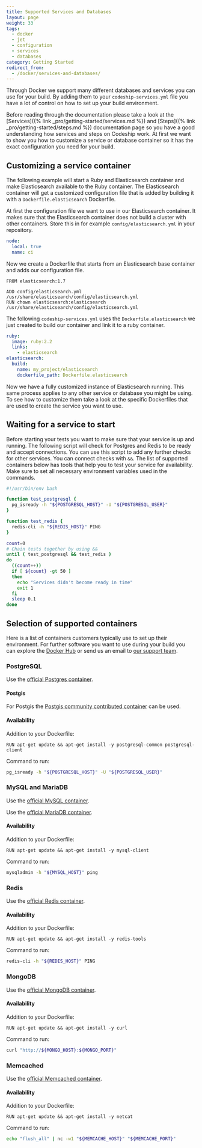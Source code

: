 ```yaml
---
title: Supported Services and Databases
layout: page
weight: 33
tags:
  - docker
  - jet
  - configuration
  - services
  - databases
category: Getting Started
redirect_from:
  - /docker/services-and-databases/
---
```


Through Docker we support many different databases and services you can use for your build. By adding them to your `codeship-services.yml` file you have a lot of control on how to set up your build environment.

Before reading through the documentation please take a look at the [Services]({% link _pro/getting-started/services.md %}) and [Steps]({% link _pro/getting-started/steps.md %}) documentation page so you have a good understanding how services and steps on Codeship work. At first we want to show you how to customize a service or database container so it has the exact configuration you need for your build.

## Customizing a service container

The following example will start a Ruby and Elasticsearch container and make Elasticsearch available to the Ruby container. The Elasticsearch container will get a customized configuration file that is added by building it with a `Dockerfile.elasticsearch` Dockerfile.

At first the configuration file we want to use in our Elasticsearch container. It makes sure that the Elasticsearch container does not build a cluster with other containers. Store this in for example `config/elasticsearch.yml` in your repository.

```yaml
node:
  local: true
  name: ci
```

Now we create a Dockerfile that starts from an Elasticsearch base container and adds our configuration file.

```
FROM elasticsearch:1.7

ADD config/elasticsearch.yml /usr/share/elasticsearch/config/elasticsearch.yml
RUN chown elasticsearch:elasticsearch /usr/share/elasticsearch/config/elasticsearch.yml
```

The following `codeship-services.yml` uses the `Dockerfile.elasticsearch` we just created to build our container and link it to a ruby container.

```yaml
ruby:
  image: ruby:2.2
  links:
    - elasticsearch
elasticsearch:
  build:
    name: my_project/elasticsearch
    dockerfile_path: Dockerfile.elasticsearch
```

Now we have a fully customized instance of Elasticsearch running. This same process applies to any other service or database you might be using. To see how to customize them take a look at the specific Dockerfiles that are used to create the service you want to use.

## Waiting for a service to start

Before starting your tests you want to make sure that your service is up and running. The following script will check for Postgres and Redis to be ready and accept connections. You can use this script to add any further checks for other services. You can connect checks with `&&`. The list of supported containers below has tools that help you to test your service for availability. Make sure to set all necessary environment variables used in the commands.

```bash
#!/usr/bin/env bash

function test_postgresql {
  pg_isready -h "${POSTGRESQL_HOST}" -U "${POSTGRESQL_USER}"
}

function test_redis {
  redis-cli -h "${REDIS_HOST}" PING
}

count=0
# Chain tests together by using &&
until ( test_postgresql && test_redis )
do
  ((count++))
  if [ ${count} -gt 50 ]
  then
    echo "Services didn't become ready in time"
    exit 1
  fi
  sleep 0.1
done
```

## Selection of supported containers

Here is a list of containers customers typically use to set up their environment. For further software you want to use during your build you can explore the [Docker Hub](https://hub.docker.com/) or send us an email to [our support team](mailto:support@codeship.com).

### PostgreSQL
Use the [official Postgres container](https://hub.docker.com/_/postgres/).

#### Postgis
For Postgis the [Postgis community contributed container](https://hub.docker.com/r/mdillon/postgis/) can be used.

#### Availability

Addition to your Dockerfile:

```
RUN apt-get update && apt-get install -y postgresql-common postgresql-client
```

Command to run:

```bash
pg_isready -h "${POSTGRESQL_HOST}" -U "${POSTGRESQL_USER}"
```

### MySQL and MariaDB
Use the [official MySQL container](https://hub.docker.com/_/mysql/).

Use the [official MariaDB container](https://hub.docker.com/_/mariadb/).

#### Availability

Addition to your Dockerfile:

```
RUN apt-get update && apt-get install -y mysql-client
```

Command to run:

```bash
mysqladmin -h "${MYSQL_HOST}" ping
```

### Redis
Use the [official Redis container](https://hub.docker.com/_/redis/).

#### Availability

Addition to your Dockerfile:

```
RUN apt-get update && apt-get install -y redis-tools
```

Command to run:

```bash
redis-cli -h "${REDIS_HOST}" PING
```

### MongoDB
Use the [official MongoDB container](https://hub.docker.com/_/mongo/).

#### Availability

Addition to your Dockerfile:

```
RUN apt-get update && apt-get install -y curl
```

Command to run:

```bash
curl "http://${MONGO_HOST}:${MONGO_PORT}"
```

### Memcached
Use the [official Memcached container](https://hub.docker.com/_/memcached/).

#### Availability

Addition to your Dockerfile:

```
RUN apt-get update && apt-get install -y netcat
```

Command to run:

```bash
echo "flush_all" | nc -w1 "${MEMCACHE_HOST}" "${MEMCACHE_PORT}"
```
